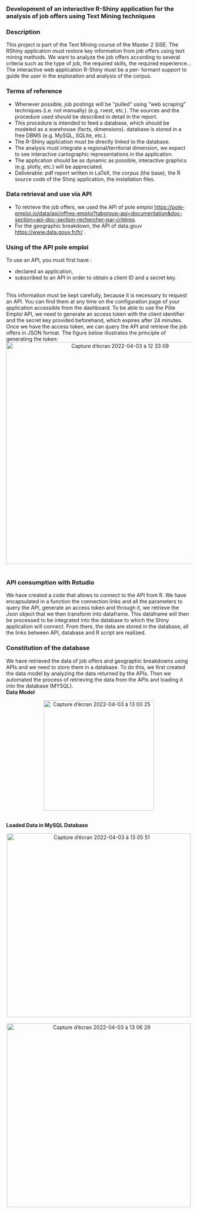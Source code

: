 ### Development of an interactive R-Shiny application for the analysis of job offers using Text Mining techniques

### Description

This project is part of the Text Mining course of the Master 2 SISE. The RShiny application must restore key information from job offers using text mining methods.
We want to analyze the job offers according to several criteria such as the type of job, the required skills, the required experience... The interactive web application R-Shiny must be a per- formant support to guide the user in the exploration and analysis of the corpus.

### Terms of reference

* Whenever possible, job postings will be "pulled" using "web scraping" techniques (i.e. not manually) (e.g. rvest, etc.). The sources and the procedure used should be described in detail in the report.
* This procedure is intended to feed a database, which should be modeled as a warehouse (facts, dimensions). database is stored in a free DBMS (e.g. MySQL, SQLite, etc.).
* The R-Shiny application must be directly linked to the database.
* The analysis must integrate a regional/territorial dimension, we expect to see interactive cartographic representations in the application.
* The application should be as dynamic as possible, interactive graphics (e.g. plotly, etc.) will be appreciated.
* Deliverable: pdf report written in LaTeX, the corpus (the base), the R source code of the Shiny application, the installation files.

### Data retrieval and use via API

* To retrieve the job offers, we used the API of pole emploi https://pole-emploi.io/data/api/offres-emploi?tabgroup-api=documentation&doc-section=api-doc-section-rechercher-par-critères.
* For the geographic breakdown, the API of data.gouv https://www.data.gouv.fr/fr/ .

### Using of the API pole emploi

To use an API, you must first have :
- declared an application,
- subscribed to an API in order to obtain a client ID and a secret key.
<br/> 
This information must be kept carefully, because it is necessary to request an API. You can find them at any time on the configuration page of your application accessible from the dashboard.
To be able to use the Pôle Emploi API, we need to generate an access token with the client identifier and the secret key provided beforehand, which expires after 24 minutes. Once we have the access token, we can query the API and retrieve the job offers in JSON format. The figure below illustrates the principle of generating the token:
<br/> 
<div align="center">
<img width="604" alt="Capture d’écran 2022-04-03 à 12 33 09" src="https://user-images.githubusercontent.com/31353252/161428443-0c007b3b-81b6-44a5-81b9-d792fe1687cf.png">
</div>
<br/> 

### API consumption with Rstudio

We have created a code that allows to connect to the API from R. We have encapsulated in a function the connection links and all the parameters to query the API, generate an access token and through it, we retrieve the Json object that we then transform into dataframe.
This dataframe will then be processed to be integrated into the database to which the Shiny application will connect. From there, the data are stored in the database, all the links between API, database and R script are realized.

### Constitution of the database

We have retrieved the data of job offers and geographic breakdowns using APIs and we need to store them in a database. To do this, we first created the data model by analyzing the data returned by the APIs. Then we automated the process of retrieving the data from the APIs and loading it into the database (MYSQL).
<br/> 
**Data Model**
<div align="center">
<img width="300" alt="Capture d’écran 2022-04-03 à 13 00 25" src="https://user-images.githubusercontent.com/31353252/161429334-ad3f1186-27aa-40aa-becd-be56e52793da.png">
</div>
<br/> 

**Loaded Data in MySQL Database**
<div align="center">
<img width="500" alt="Capture d’écran 2022-04-03 à 13 05 51" src="https://user-images.githubusercontent.com/31353252/161429610-47c35bfe-93cc-46dd-939d-cc987271dc61.png">
</div>
<br/> 

<div align="center">
<img width="500" alt="Capture d’écran 2022-04-03 à 13 06 29" src="https://user-images.githubusercontent.com/31353252/161429616-9c475b55-14ca-45b0-a48b-ee0a2f54a57b.png">
</div>
<br/> 

